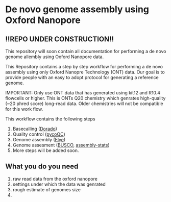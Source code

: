 # De novo genome assembly using Oxford Nanopore 
## !!REPO UNDER CONSTRUCTION!!
This repository will soon contain all documentation for performing a de novo genome allembly using Oxford Nanopore data.

This Repository contains a step by step workflow for performing a de novo assembly using only Oxford Nanopre Technology (ONT) data.
Our goal is to provide people with an easy to adopt protocol for generating a reference genome.


IMPORTANT: Only use ONT data that has generated using kit12 and R10.4 flowcells or higher. This is ONTs Q20 chemistry which genrates high-quality (~20 phred score) long-read data. Older chemistries will not be compatible for this work flow.

This workflow contains the following steps
1. Basecalling ([Dorado](https://github.com/nanoporetech/dorado))
2. Quality control ([pycoQC](https://github.com/a-slide/pycoQC))
3. Genome assembly ([Flye](https://github.com/fenderglass/Flye))
4. Genome assesment ([BUSCO](https://github.com/WenchaoLin/BUSCO-Mod), [assembly-stats](https://assembly-stats.readme.io/docs))
5. More steps will be added soon. 

## What you do you need
1. raw read data from the oxford nanopore
2. settings under which the data was genrated
3. rough estimate of genomes size
4. 